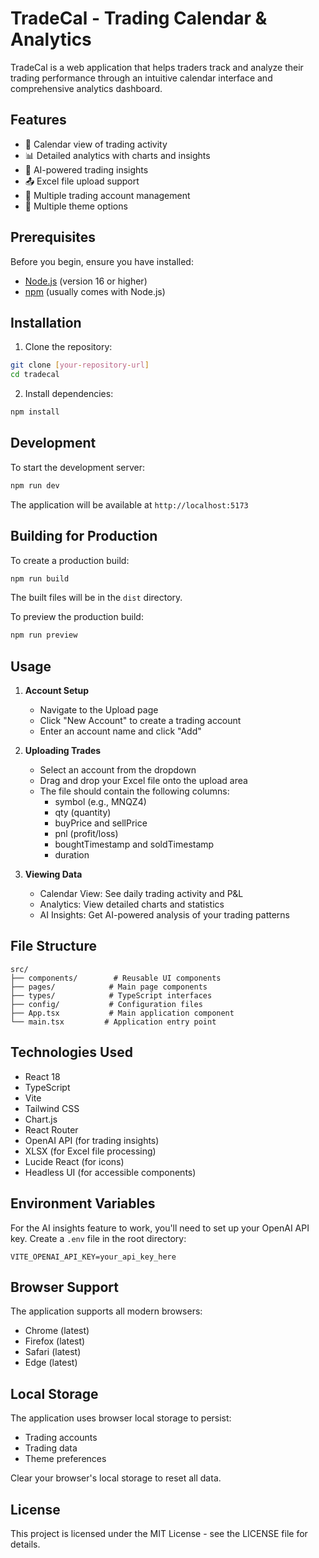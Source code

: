 # TradeCal - Trading Calendar & Analytics

TradeCal is a web application that helps traders track and analyze their trading performance through an intuitive calendar interface and comprehensive analytics dashboard.

## Features

- 📅 Calendar view of trading activity
- 📊 Detailed analytics with charts and insights
- 🤖 AI-powered trading insights
- 📤 Excel file upload support
- 👥 Multiple trading account management
- 🎨 Multiple theme options

## Prerequisites

Before you begin, ensure you have installed:

- [Node.js](https://nodejs.org/) (version 16 or higher)
- [npm](https://www.npmjs.com/) (usually comes with Node.js)

## Installation

1. Clone the repository:

```bash
git clone [your-repository-url]
cd tradecal
```

2. Install dependencies:

```bash
npm install
```

## Development

To start the development server:

```bash
npm run dev
```

The application will be available at `http://localhost:5173`

## Building for Production

To create a production build:

```bash
npm run build
```

The built files will be in the `dist` directory.

To preview the production build:

```bash
npm run preview
```

## Usage

1. **Account Setup**

   - Navigate to the Upload page
   - Click "New Account" to create a trading account
   - Enter an account name and click "Add"

2. **Uploading Trades**

   - Select an account from the dropdown
   - Drag and drop your Excel file onto the upload area
   - The file should contain the following columns:
     - symbol (e.g., MNQZ4)
     - qty (quantity)
     - buyPrice and sellPrice
     - pnl (profit/loss)
     - boughtTimestamp and soldTimestamp
     - duration

3. **Viewing Data**
   - Calendar View: See daily trading activity and P&L
   - Analytics: View detailed charts and statistics
   - AI Insights: Get AI-powered analysis of your trading patterns

## File Structure

```
src/
├── components/        # Reusable UI components
├── pages/            # Main page components
├── types/            # TypeScript interfaces
├── config/           # Configuration files
├── App.tsx           # Main application component
└── main.tsx         # Application entry point
```

## Technologies Used

- React 18
- TypeScript
- Vite
- Tailwind CSS
- Chart.js
- React Router
- OpenAI API (for trading insights)
- XLSX (for Excel file processing)
- Lucide React (for icons)
- Headless UI (for accessible components)

## Environment Variables

For the AI insights feature to work, you'll need to set up your OpenAI API key. Create a `.env` file in the root directory:

```env
VITE_OPENAI_API_KEY=your_api_key_here
```

## Browser Support

The application supports all modern browsers:

- Chrome (latest)
- Firefox (latest)
- Safari (latest)
- Edge (latest)

## Local Storage

The application uses browser local storage to persist:

- Trading accounts
- Trading data
- Theme preferences

Clear your browser's local storage to reset all data.

## License

This project is licensed under the MIT License - see the LICENSE file for details.
